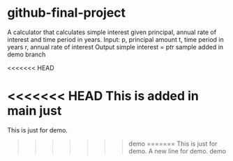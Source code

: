 # github-final-project

A calculator that calculates simple interest given principal, annual rate of interest and time period in years.
Input:
   p, principal amount
   t, time period in years
   r, annual rate of interest
Output
   simple interest = p*t*r
   sample added in demo branch



<<<<<<< HEAD



<<<<<<< HEAD
This is added in main just
=======

This is just for demo.
>>>>>>> demo
=======
This is just for demo. A new line for demo.
>>>>>>> demo
